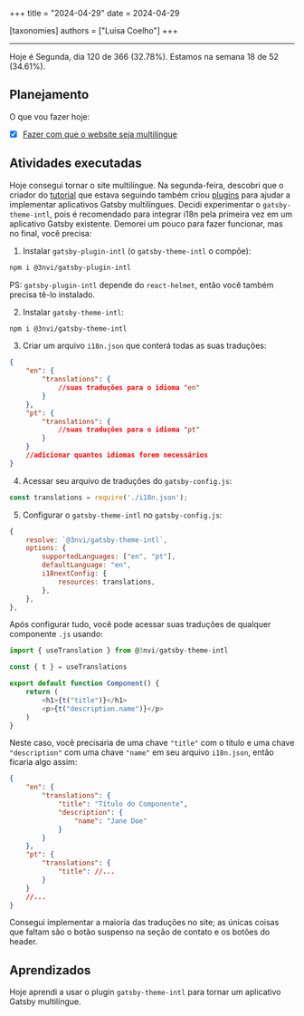 +++
title = "2024-04-29"
date = 2024-04-29

[taxonomies]
authors = ["Luísa Coelho"]
+++

---

Hoje é Segunda, dia 120 de 366 (32.78%). Estamos na semana 18 de 52 (34.61%).

## Planejamento

O que vou fazer hoje:

- [x] [Fazer com que o website seja multilíngue](https://github.com/OmnicodeSolutions/website/issues/101)

## Atividades executadas

Hoje consegui tornar o site multilíngue. Na segunda-feira, descobri que o criador do [tutorial](https://itnext.io/techniques-approaches-for-multi-language-gatsby-apps-8ba13ff433c5) que estava seguindo também criou [plugins](https://github.com/3nvi/gatsby-intl/) para ajudar a implementar aplicativos Gatsby multilíngues. Decidi experimentar o `gatsby-theme-intl`, pois é recomendado para integrar i18n pela primeira vez em um aplicativo Gatsby existente. Demorei um pouco para fazer funcionar, mas no final, você precisa:

1. Instalar `gatsby-plugin-intl` (o `gatsby-theme-intl` o compõe):

```bash
npm i @3nvi/gatsby-plugin-intl
```

PS: `gatsby-plugin-intl` depende do `react-helmet`, então você também precisa tê-lo instalado.

2. Instalar `gatsby-theme-intl`:

```bash
npm i @3nvi/gatsby-theme-intl
```

3. Criar um arquivo `i18n.json` que conterá todas as suas traduções:

```json
{
    "en": {
        "translations": {
            //suas traduções para o idioma "en"
        }
    },
    "pt": {
        "translations": {
            //suas traduções para o idioma "pt"
        }
    }
    //adicionar quantos idiomas forem necessários
}
```

4. Acessar seu arquivo de traduções do `gatsby-config.js`:

``` js
const translations = require('./i18n.json');
```

5. Configurar o `gatsby-theme-intl` no `gatsby-config.js`:

```js
{
    resolve: `@3nvi/gatsby-theme-intl`,
    options: {
        supportedLanguages: ["en", "pt"],
        defaultLanguage: "en",
        i18nextConfig: {
            resources: translations,
        },
    },
},
```

Após configurar tudo, você pode acessar suas traduções de qualquer componente `.js` usando:

```js
import { useTranslation } from @3nvi/gatsby-theme-intl

const { t } = useTranslations

export default function Component() {
    return (
        <h1>{t("title")}</h1>
        <p>{t("description.name")}</p>
    )
}
```

Neste caso, você precisaria de uma chave `"title"` com o título e uma chave `"description"` com uma chave `"name"` em seu arquivo `i18n.json`, então ficaria algo assim:

```json
{
    "en": {
        "translations": {
            "title": "Título do Componente",
            "description": {
                "name": "Jane Doe"
            }
        }
    },
    "pt": {
        "translations": {
            "title": //...
        }
    }
    //...
}
```

Consegui implementar a maioria das traduções no site; as únicas coisas que faltam são o botão suspenso na seção de contato e os botões do header.

## Aprendizados

Hoje aprendi a usar o plugin `gatsby-theme-intl` para tornar um aplicativo Gatsby multilíngue.
